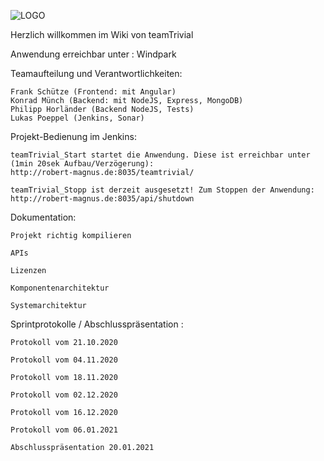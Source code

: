 
![LOGO](http://url/to/img.png)

Herzlich willkommen im Wiki von teamTrivial

Anwendung erreichbar unter : Windpark

Teamaufteilung und Verantwortlichkeiten:

    Frank Schütze (Frontend: mit Angular)
    Konrad Münch (Backend: mit NodeJS, Express, MongoDB)
    Philipp Horländer (Backend NodeJS, Tests)
    Lukas Poeppel (Jenkins, Sonar)

Projekt-Bedienung im Jenkins:

    teamTrivial_Start startet die Anwendung. Diese ist erreichbar unter (1min 20sek Aufbau/Verzögerung):
    http://robert-magnus.de:8035/teamtrivial/

    teamTrivial_Stopp ist derzeit ausgesetzt! Zum Stoppen der Anwendung:
    http://robert-magnus.de:8035/api/shutdown

Dokumentation:

    Projekt richtig kompilieren

    APIs

    Lizenzen

    Komponentenarchitektur

    Systemarchitektur

Sprintprotokolle / Abschlusspräsentation :

    Protokoll vom 21.10.2020

    Protokoll vom 04.11.2020

    Protokoll vom 18.11.2020

    Protokoll vom 02.12.2020

    Protokoll vom 16.12.2020

    Protokoll vom 06.01.2021

    Abschlusspräsentation 20.01.2021


